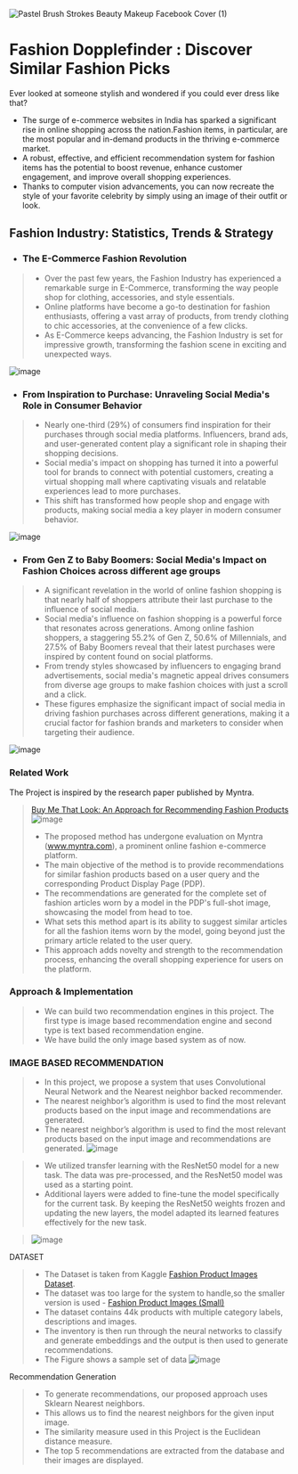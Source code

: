 ![Pastel Brush Strokes Beauty Makeup Facebook Cover (1)](https://github.com/MUSKAN1903/Fashion-Dopplefinder/assets/70433658/dd6277dc-afa8-4dfa-9239-b00d00e69553)


# Fashion Dopplefinder : Discover Similar Fashion Picks
Ever looked at someone stylish and wondered if you could ever dress like that?

 - The surge of e-commerce websites in India has sparked a significant rise in online shopping across the nation.Fashion items, in particular, are the most popular and in-demand products in the thriving e-commerce market.
 - A robust, effective, and efficient recommendation system for fashion items has the potential to boost revenue, enhance customer engagement, and improve overall shopping experiences.
 - Thanks to computer vision advancements, you can now recreate the style of your favorite celebrity by simply using an image of their outfit or look.

## Fashion Industry: Statistics, Trends & Strategy

- ### The E-Commerce Fashion Revolution
> - Over the past few years, the Fashion Industry has experienced a remarkable surge in E-Commerce, transforming the way people shop for clothing, accessories, and style essentials.
> - Online platforms have become a go-to destination for fashion enthusiasts, offering a vast array of products, from trendy clothing to chic accessories, at the convenience of a few clicks.
> - As E-Commerce keeps advancing, the Fashion Industry is set for impressive growth, transforming the fashion scene in exciting and unexpected ways.

 ![image](https://github.com/MUSKAN1903/Fashion-Dopplefinder/assets/70433658/7b6316fc-64ac-429d-8395-6ede3321c48c)

- ### From Inspiration to Purchase: Unraveling Social Media's Role in Consumer Behavior
> - Nearly one-third (29%) of consumers find inspiration for their purchases through social media platforms. Influencers, brand ads, and user-generated content play a significant role in shaping their shopping decisions.
> - Social media's impact on shopping has turned it into a powerful tool for brands to connect with potential customers, creating a virtual shopping mall where captivating visuals and relatable experiences lead to more purchases.
> - This shift has transformed how people shop and engage with products, making social media a key player in modern consumer behavior.

![image](https://github.com/MUSKAN1903/Fashion-Dopplefinder/assets/70433658/1412006f-c92b-4244-8e90-768e93873e46)

- ### From Gen Z to Baby Boomers: Social Media's Impact on Fashion Choices across different age groups
> - A significant revelation in the world of online fashion shopping is that nearly half of shoppers attribute their last purchase to the influence of social media.
> - Social media's influence on fashion shopping is a powerful force that resonates across generations. Among online fashion shoppers, a staggering 55.2% of Gen Z, 50.6% of Millennials, and 27.5% of Baby Boomers reveal that their latest purchases were inspired by content found on social platforms.
> - From trendy styles showcased by influencers to engaging brand advertisements, social media's magnetic appeal drives consumers from diverse age groups to make fashion choices with just a scroll and a click.
> - These figures emphasize the significant impact of social media in driving fashion purchases across different generations, making it a crucial factor for fashion brands and marketers to consider when targeting their audience.

![image](https://github.com/MUSKAN1903/Fashion-Dopplefinder/assets/70433658/98c1edf4-c6cf-4a2a-ae17-43a75df0c3a8)


### Related Work
The Project is inspired by the research paper published by Myntra.
> [Buy Me That Look: An Approach for Recommending Fashion Products](https://arxiv.org/pdf/2008.11638.pdf)
![image](https://github.com/MUSKAN1903/Fashion-Dopplefinder/assets/70433658/6d4ff7b8-8bbb-4ffc-8218-05411af5e024)
> - The proposed method has undergone evaluation on Myntra (www.myntra.com), a prominent online fashion e-commerce platform.
> - The main objective of the method is to provide recommendations for similar fashion products based on a user query and the corresponding Product Display Page (PDP).
> - The recommendations are generated for the complete set of fashion articles worn by a model in the PDP's full-shot image, showcasing the model from head to toe.
> - What sets this method apart is its ability to suggest similar articles for all the fashion items worn by the model, going beyond just the primary article related to the user query.
> - This approach adds novelty and strength to the recommendation process, enhancing the overall shopping experience for users on the platform.

### Approach & Implementation
> - We can build two recommendation engines in this project. The first type is image based recommendation engine and second type is text based recommendation engine.
> - We have build the only image based system as of now.

### IMAGE BASED RECOMMENDATION
> - In this project, we propose a system that uses Convolutional Neural Network and the Nearest neighbor backed recommender.
> - The nearest neighbor’s algorithm is used to find the most relevant products based on the input image and recommendations are generated.
> - The nearest neighbor’s algorithm is used to find the most relevant products based on the input image and recommendations are generated.
> ![image](https://github.com/MUSKAN1903/Fashion-Dopplefinder/assets/70433658/54a645e6-65a6-4779-985b-29c3bc4c79c5)

> - We utilized transfer learning with the ResNet50 model for a new task. The data was pre-processed, and the ResNet50 model was used as a starting point.
> - Additional layers were added to fine-tune the model specifically for the current task. By keeping the ResNet50 weights frozen and updating the new layers, the model adapted its learned features effectively for the new task.

> ![image](https://github.com/MUSKAN1903/Fashion-Dopplefinder/assets/70433658/e723ad03-3493-4125-b74f-bedb180267d8)

DATASET
> - The Dataset is taken from Kaggle [Fashion Product Images Dataset](https://www.kaggle.com/datasets/paramaggarwal/fashion-product-images-dataset).
> - The dataset was too large for the system to handle,so the smaller version is used - [Fashion Product Images (Small)](https://www.kaggle.com/datasets/paramaggarwal/fashion-product-images-small)
> - The dataset contains 44k products with multiple category labels, descriptions and images.
> - The inventory is then run through the neural networks to classify and generate embeddings and the output is then used to generate recommendations. 
> - The Figure shows a sample set of data
> ![image](https://github.com/MUSKAN1903/Fashion-Dopplefinder/assets/70433658/bfc29745-8fa8-42aa-9e8b-82fcdb17788f)


Recommendation Generation
> - To generate recommendations, our proposed approach uses Sklearn Nearest neighbors.
> - This allows us to find the nearest neighbors for the given input image.
> - The similarity measure used in this Project is the Euclidean distance measure.
> - The top 5 recommendations are extracted from the database and their images are displayed.





























